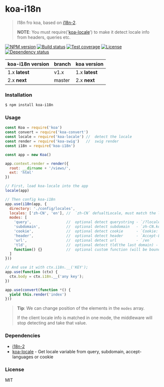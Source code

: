 # koa-i18n

> I18n fro koa, based on [i18n-2].
>
> **NOTE**: You must require('[koa-locale]') to make it detect locale info from headers, queries etc.

[![NPM version][npm-img]][npm-url]
[![Build status][travis-img]][travis-url]
[![Test coverage][coveralls-img]][coveralls-url]
[![License][license-img]][license-url]
[![Dependency status][david-img]][david-url]

koa-i18n version | branch | koa version
---------------- | ------ | -----------
1.x **latest**   | v1.x   | 1.x **latest**
2.x **next**     | master | 2.x **next**

### Installation

```bash
$ npm install koa-i18n
```

### Usage

```js
const Koa = require('koa')
const convert = require('koa-convert')
const locale = require('koa-locale') //  detect the locale
const render = require('koa-swig')   //  swig render
const i18n = require('koa-i18n')

const app = new Koa()

app.context.render = render({
  root: __dirname + '/views/',
  ext: 'html'
})

// First, load koa-locale into the app
locale(app)

// Then config koa-i18n
app.use(i18n(app, {
  directory: './config/locales',
  locales: ['zh-CN', 'en'], //  `zh-CN` defualtLocale, must match the locales to the filenames
  modes: [
    'query',                //  optional detect querystring - `/?locale=en-US`
    'subdomain',            //  optional detect subdomain   - `zh-CN.koajs.com`
    'cookie',               //  optional detect cookie      - `Cookie: locale=zh-TW`
    'header',               //  optional detect header      - `Accept-Language: zh-CN,zh;q=0.5`
    'url',                  //  optional detect url         - `/en`
    'tld',                  //  optional detect tld(the last domain) - `koajs.cn`
    function() {}           //  optional custom function (will be bound to the koa context)
  ]
}))

// And use it with ctx.i18n.__('KEY');
app.use(function (ctx) {
  ctx.body = ctx.i18n.__('any key');
})

app.use(convert(function *() {
  yield this.render('index')
}))
```

> **Tip**: We can change position of the elements in the `modes` array.
>
> If the client locale info is matched in one mode, the middleware will stop detecting and take that value.


### Dependencies

* [i18n-2][]
* [koa-locale][] - Get locale variable from query, subdomain, accept-languages or cookie


### License

  MIT

[i18n-2]: https://github.com/jeresig/i18n-node-2
[koa-locale]: https://github.com/koa-modules/koa-locale

[npm-img]: https://img.shields.io/npm/v/koa-i18n.svg?style=flat-square
[npm-url]: https://npmjs.org/package/koa-i18n
[travis-img]: https://img.shields.io/travis/koa-modules/i18n.svg?style=flat-square
[travis-url]: https://travis-ci.org/koa-modules/i18n
[coveralls-img]: https://img.shields.io/coveralls/koa-modules/i18n.svg?style=flat-square
[coveralls-url]: https://coveralls.io/r/koa-modules/i18n?branch=master
[license-img]: https://img.shields.io/badge/license-MIT-green.svg?style=flat-square
[license-url]: LICENSE
[david-img]: https://img.shields.io/david/koa-modules/i18n.svg?style=flat-square
[david-url]: https://david-dm.org/koa-modules/i18n
